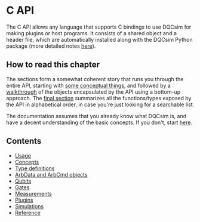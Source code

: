 # C API

The C API allows any language that supports C bindings to use DQCsim for making
plugins or host programs. It consists of a shared object and a header file,
which are automatically installed along with the DQCsim Python package (more
detailed notes [here](../install/index.html)).

## How to read this chapter

The sections form a somewhat coherent story that runs you through the entire
API, starting with [some conceptual things](concepts.apigen.md), and followed
by a [walkthrough](type-definitions.apigen.md) of the objects encapsulated by
the API using a bottom-up approach. The [final section](reference.apigen.md)
summarizes all the functions/types exposed by the API in alphabetical order, in
case you're just looking for a searchable list.

The documentation assumes that you already know what DQCsim is, and have a
decent understanding of the basic concepts. If you don't, start
[here](../index.md).

## Contents

 - [Usage](usage.apigen.md)
 - [Concepts](concepts.apigen.md)
 - [Type definitions](type-definitions.apigen.md)
 - [ArbData and ArbCmd objects](arb-cmd-cq.apigen.md)
 - [Qubits](qbset.apigen.md)
 - [Gates](gate.apigen.md)
 - [Measurements](measurements.apigen.md)
 - [Plugins](plugins.apigen.md)
 - [Simulations](simulations.apigen.md)
 - [Reference](reference.apigen.md)
